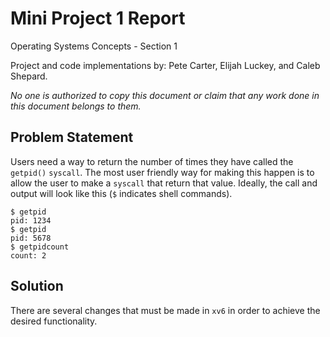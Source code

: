 # Mini Project 1 Report

Operating Systems Concepts - Section 1

Project and code implementations by: Pete Carter, Elijah Luckey, and Caleb Shepard.

*No one is authorized to copy this document or claim that any work done in this document belongs to them.*

## Problem Statement

Users need a way to return the number of times they have called the `getpid()` `syscall`. The most user friendly way for making this happen is to allow the user to make a `syscall` that return that value. Ideally, the call and output will look like this (`$` indicates shell commands).

```text
$ getpid
pid: 1234
$ getpid
pid: 5678
$ getpidcount
count: 2
```

## Solution

There are several changes that must be made in `xv6` in order to achieve the desired functionality.
